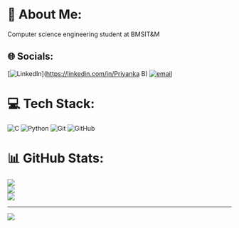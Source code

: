 # 💫 About Me:
Computer science engineering student at BMSIT&M


## 🌐 Socials:
[![LinkedIn](https://img.shields.io/badge/LinkedIn-%230077B5.svg?logo=linkedin&logoColor=white)](https://linkedin.com/in/Priyanka B) [![email](https://img.shields.io/badge/Email-D14836?logo=gmail&logoColor=white)](mailto:priyankab1107@gmail.com) 

# 💻 Tech Stack:
![C](https://img.shields.io/badge/c-%2300599C.svg?style=plastic&logo=c&logoColor=white) ![Python](https://img.shields.io/badge/python-3670A0?style=plastic&logo=python&logoColor=ffdd54) ![Git](https://img.shields.io/badge/git-%23F05033.svg?style=plastic&logo=git&logoColor=white) ![GitHub](https://img.shields.io/badge/github-%23121011.svg?style=plastic&logo=github&logoColor=white)
# 📊 GitHub Stats:
![](https://github-readme-stats.vercel.app/api?username=PriyankaB-11&theme=shadow_green&hide_border=false&include_all_commits=true&count_private=false)<br/>
![](https://nirzak-streak-stats.vercel.app/?user=PriyankaB-11&theme=shadow_green&hide_border=false)<br/>
![](https://github-readme-stats.vercel.app/api/top-langs/?username=PriyankaB-11&theme=shadow_green&hide_border=false&include_all_commits=true&count_private=false&layout=compact)

---
[![](https://visitcount.itsvg.in/api?id=PriyankaB-11&icon=0&color=3)](https://visitcount.itsvg.in)

<!-- Proudly created with GPRM ( https://gprm.itsvg.in ) -->
